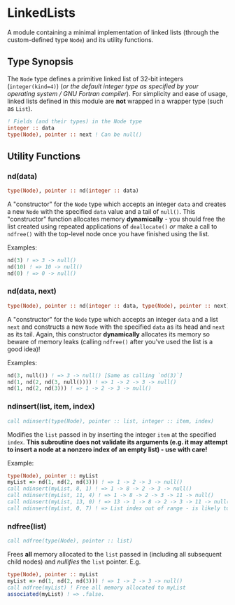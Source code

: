 # LinkedLists

A module containing a minimal implementation of linked lists (through the custom-defined type `Node`) and its utility functions.

## Type Synopsis

The `Node` type defines a primitive linked list of 32-bit integers (`integer(kind=4)`) (*or the default integer type as specified by your operating system / GNU Fortran compiler*).  For simplicity and ease of usage, linked lists defined in this module are **not** wrapped in a wrapper type (such as `List`).

```fortran
! Fields (and their types) in the Node type
integer :: data
type(Node), pointer :: next ! Can be null()
```

## Utility Functions

### nd(data)

```fortran
type(Node), pointer :: nd(integer :: data)
```

A "constructor" for the `Node` type which accepts an integer `data` and creates a new `Node` with the specified `data` value and a tail of `null()`.  This "constructor" function allocates memory **dynamically** - you should free the list created using repeated applications of `deallocate()` *or* make a call to `ndfree()` with the top-level node once you have finished using the list.

Examples:

```fortran
nd(3) ! => 3 -> null()
nd(10) ! => 10 -> null()
nd(0) ! => 0 -> null()
```

### nd(data, next)

```fortran
type(Node), pointer :: nd(integer :: data, type(Node), pointer :: next)
```

A "constructor" for the `Node` type which accepts an integer `data` and a list `next` and constructs a new `Node` with the specified `data` as its head and `next` as its tail.  Again, this constructor **dynamically** allocates its memory so beware of memory leaks (calling `ndfree()` after you've used the list is a good idea)!

Examples:

```fortran
nd(3, null()) ! => 3 -> null() [Same as calling `nd(3)`]
nd(1, nd(2, nd(3, null()))) ! => 1 -> 2 -> 3 -> null()
nd(1, nd(2, nd(3))) ! => 1 -> 2 -> 3 -> null()
```

### ndinsert(list, item, index)

```fortran
call ndinsert(type(Node), pointer :: list, integer :: item, index)
```

Modifies the `list` passed in by inserting the integer `item` at the specified `index`.  **This subroutine does not validate its arguments (e.g. it may attempt to insert a node at a nonzero index of an empty list) - use with care!**

Example:

```fortran
type(Node), pointer :: myList
myList => nd(1, nd(2, nd(3))) ! => 1 -> 2 -> 3 -> null()
call ndinsert(myList, 8, 1) ! => 1 -> 8 -> 2 -> 3 -> null()
call ndinsert(myList, 11, 4) ! => 1 -> 8 -> 2 -> 3 -> 11 -> null()
call ndinsert(myList, 13, 0) ! => 13 -> 1 -> 8 -> 2 -> 3 -> 11 -> null()
call ndinsert(myList, 0, 7) ! => List index out of range - is likely to cause a program crash
```

### ndfree(list)

```fortran
call ndfree(type(Node), pointer :: list)
```

Frees **all** memory allocated to the `list` passed in (including all subsequent child nodes) and *nullifies* the `list` pointer.  E.g.

```fortran
type(Node), pointer :: myList
myList => nd(1, nd(2, nd(3))) ! => 1 -> 2 -> 3 -> null()
call ndfree(myList) ! Free all memory allocated to myList
associated(myList) ! => .false.
```
